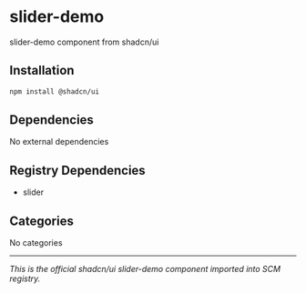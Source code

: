# slider-demo

slider-demo component from shadcn/ui

## Installation

```bash
npm install @shadcn/ui
```

## Dependencies

No external dependencies

## Registry Dependencies

- slider

## Categories

No categories

---

*This is the official shadcn/ui slider-demo component imported into SCM registry.*
